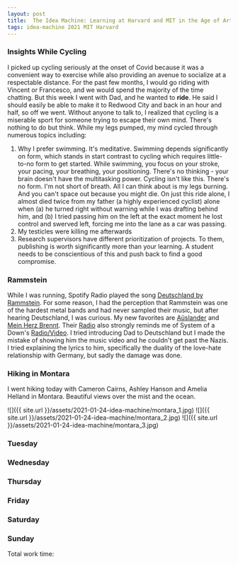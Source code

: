```yaml
---
layout: post
title:  The Idea Machine: Learning at Harvard and MIT in the Age of Artificial Intelligence
tags: idea-machine 2021 MIT Harvard
---
```


### Insights While Cycling

I picked up cycling seriously at the onset of Covid because it was a convenient way to exercise
while also providing an avenue to socialize at a respectable distance. For the past few months, 
I would go riding with Vincent or Francesco, and we would spend the majority of the time chatting.
But this week I went with Dad, and he wanted to __ride__. He said I should easily be able to make it to 
Redwood City and back in an hour and half, so off we went. Without anyone to talk to, I realized
that cycling is a miserable sport for someone trying to escape their own mind. There's nothing to do
but think. While my legs pumped, my mind cycled through numerous topics including: 

1. Why I prefer swimming. It's meditative. Swimming depends significantly on form, which stands in start contrast
   to cycling which requires little-to-no form to get started. While swimming, you focus on your stroke, your pacing,
   your breathing, your positioning. There's no thinking - your brain doesn't have the multitasking power.
   Cycling isn't like this. There's no form. I'm not short of breath. All I can think about is my legs burning. 
   And you can't space out because you might die. On just this ride alone, I almost died twice from my father 
   (a highly experienced cyclist) alone when (a) he turned right without warning while I was drafting behind him,
   and (b) I tried passing him on the left at the exact moment he lost control and swerved left, forcing me into
   the lane as a car was passing.
2. My testicles were killing me afterwards
3. Research supervisors have different prioritization of projects. To them, publishing is worth significantly 
   more than your learning. A student needs to be conscientious of this and push back to find a good compromise.
   
### Rammstein

While I was running, Spotify Radio played the song [Deutschland by Rammstein](https://www.youtube.com/watch?v=NeQM1c-XCDc).
For some reason, I had the perception that Rammstein was one of the hardest metal bands and had never sampled
their music, but after hearing Deutschland, I was curious. My new favorites are [Aüslander](https://www.youtube.com/watch?v=pat2c33sbog)
and [Mein Herz Brennt](https://www.youtube.com/watch?v=WXv31OmnKqQ). Their [Radio](https://www.youtube.com/watch?v=z0NfI2NeDHI)
also strongly reminds me of System of a Down's [Radio/Video](https://www.youtube.com/watch?v=nvHq4siXbPo).
I tried introducing Dad to Deutschland but I made the mistake of showing him the music video and he couldn't
get past the Nazis. I tried explaining the lyrics to him, specifically the duality of the love-hate relationship
with Germany, but sadly the damage was done.

### Hiking in Montara

I went hiking today with Cameron Cairns, Ashley Hanson and Amelia Helland in Montara. 
Beautiful views over the mist and the ocean.

![]({{ site.url }}/assets/2021-01-24-idea-machine/montara_1.jpg)
![]({{ site.url }}/assets/2021-01-24-idea-machine/montara_2.jpg)
![]({{ site.url }}/assets/2021-01-24-idea-machine/montara_3.jpg)


### Tuesday

### Wednesday

### Thursday

### Friday

### Saturday

### Sunday

Total work time: 
